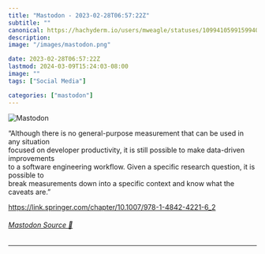 ```yaml
---
title: "Mastodon - 2023-02-28T06:57:22Z"
subtitle: ""
canonical: https://hachyderm.io/users/mweagle/statuses/109941059915994083
description:
image: "/images/mastodon.png"

date: 2023-02-28T06:57:22Z
lastmod: 2024-03-09T15:24:03-08:00
image: ""
tags: ["Social Media"]

categories: ["mastodon"]
---
```

![Mastodon](/images/mastodon.png)

<p>“Although there is no general-purpose measurement that can be used in any situation <br />focused on developer productivity, it is still possible to make data-driven improvements <br />to a software engineering workflow. Given a specific research question, it is possible to <br />break measurements down into a specific context and know what the caveats are.”</p><p><a href="https://link.springer.com/chapter/10.1007/978-1-4842-4221-6_2" target="_blank" rel="nofollow noopener noreferrer" translate="no"><span class="invisible">https://</span><span class="ellipsis">link.springer.com/chapter/10.1</span><span class="invisible">007/978-1-4842-4221-6_2</span></a></p>


###### [Mastodon Source 🐘](https://hachyderm.io/@mweagle/109941059915994083)

___
